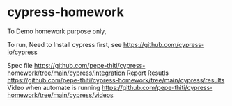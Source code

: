 # cypress-homework

To Demo homework purpose only,

To run, Need to Install cypress first, see https://github.com/cypress-io/cypress


Spec file https://github.com/pepe-thiti/cypress-homework/tree/main/cypress/integration
Report Resutls  https://github.com/pepe-thiti/cypress-homework/tree/main/cypress/results
Video when automate is running https://github.com/pepe-thiti/cypress-homework/tree/main/cypress/videos


